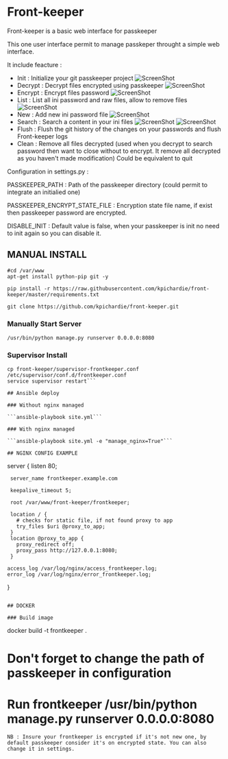# Front-keeper
Front-keeper is a basic web interface for passkeeper

This one user interface permit to manage passkeper throught a simple web interface. 

It include feacture : 

- Init : Initialize your git passkeeper project 
![ScreenShot](https://raw.github.com/kpichardie/front-keeper/master/Screenshots/Init.png)
- Decrypt : Decrypt files encrypted using passkeeper
![ScreenShot](https://raw.github.com/kpichardie/front-keeper/master/Screenshots/Decrypt.png)
- Encrypt : Encrypt files password
![ScreenShot](https://raw.github.com/kpichardie/front-keeper/master/Screenshots/Encrypt.png)
- List : List all ini password and raw files, allow to remove files
![ScreenShot](https://raw.github.com/kpichardie/front-keeper/master/Screenshots/List.png)
- New : Add new ini password file
![ScreenShot](https://raw.github.com/kpichardie/front-keeper/master/Screenshots/New.png)
- Search : Search a content in your ini files
![ScreenShot](https://raw.github.com/kpichardie/front-keeper/master/Screenshots/Search-1.png)
![ScreenShot](https://raw.github.com/kpichardie/front-keeper/master/Screenshots/Search-2.png)
- Flush : Flush the git history of the changes on your passwords and flush Front-keeper logs
- Clean : Remove all files decrypted (used when you decrypt to search password then want to close without to encrypt. It remove all decrypted as you haven't made modification) Could be equivalent to quit

Configuration in settings.py :

PASSKEEPER_PATH : Path of the passkeeper directory (could permit to integrate an initialied one)

PASSKEEPER_ENCRYPT_STATE_FILE : Encryption state file name, if exist then passkeeper password are encrypted.

DISABLE_INIT : Default value is false, when your passkeeper is init no need to init again so you can disable it.

## MANUAL INSTALL 

```
#cd /var/www
apt-get install python-pip git -y

pip install -r https://raw.githubusercontent.com/kpichardie/front-keeper/master/requirements.txt

git clone https://github.com/kpichardie/front-keeper.git
```

### Manually Start Server

```/usr/bin/python manage.py runserver 0.0.0.0:8080```

### Supervisor Install

```apt-get install supervisor -y
cp front-keeper/supervisor-frontkeeper.conf /etc/supervisor/conf.d/frontkeeper.conf
service supervisor restart```

## Ansible deploy

### Without nginx managed 

```ansible-playbook site.yml```

### With nginx managed

```ansible-playbook site.yml -e "manage_nginx=True"```

## NGINX CONFIG EXAMPLE

```
server {
     listen 80;

     server_name frontkeeper.example.com

     keepalive_timeout 5;

     root /var/www/front-keeper/frontkeeper;

     location / {
       # checks for static file, if not found proxy to app
       try_files $uri @proxy_to_app;
     }
     location @proxy_to_app {
       proxy_redirect off;
       proxy_pass http://127.0.0.1:8080;
     }

    access_log /var/log/nginx/access_frontkeeper.log;
    error_log /var/log/nginx/error_frontkeeper.log;
}
```

## DOCKER

### Build image

```
docker build -t frontkeeper .

# Don't forget to change the path of passkeeper in configuration
# Run frontkeeper /usr/bin/python manage.py runserver 0.0.0.0:8080
```
NB : Insure your frontkeeper is encrypted if it's not new one, by default passkeeper consider it's on encrypted state. You can also change it in settings.
